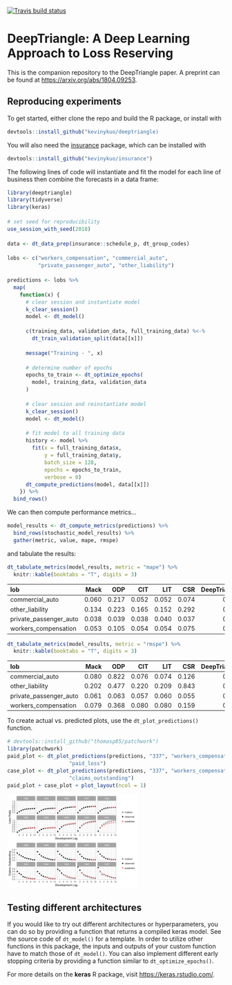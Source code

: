 
<!-- README.md is generated from README.Rmd. Please edit that file -->

[![Travis build
status](https://travis-ci.org/kevinykuo/deeptriangle.svg?branch=master)](https://travis-ci.org/kevinykuo/deeptriangle)

# DeepTriangle: A Deep Learning Approach to Loss Reserving

This is the companion repository to the DeepTriangle paper. A preprint
can be found at <https://arxiv.org/abs/1804.09253>.

## Reproducing experiments

To get started, either clone the repo and build the R package, or
install with

``` r
devtools::install_github("kevinykuo/deeptriangle)
```

You will also need the
[insurance](https://github.com/kevinykuo/insurance) package, which can
be installed with

``` r
devtools::install_github("kevinykuo/insurance")
```

The following lines of code will instantiate and fit the model for each
line of business then combine the forecasts in a data frame:

``` r
library(deeptriangle)
library(tidyverse)
library(keras)

# set seed for reproducibility
use_session_with_seed(2018)

data <- dt_data_prep(insurance::schedule_p, dt_group_codes)

lobs <- c("workers_compensation", "commercial_auto",
          "private_passenger_auto", "other_liability")

predictions <- lobs %>%
  map(
    function(x) {
      # clear session and instantiate model
      k_clear_session()
      model <- dt_model()

      c(training_data, validation_data, full_training_data) %<-%
        dt_train_validation_split(data[[x]])

      message("Training - ", x)

      # determine number of epochs
      epochs_to_train <- dt_optimize_epochs(
        model, training_data, validation_data
      )

      # clear session and reinstantiate model
      k_clear_session()
      model <- dt_model()

      # fit model to all training data
      history <- model %>%
        fit(x = full_training_data$x,
            y = full_training_data$y,
            batch_size = 128,
            epochs = epochs_to_train,
            verbose = 0)
      dt_compute_predictions(model, data[[x]])
    }) %>%
  bind_rows()
```

We can then compute performance metrics…

``` r
model_results <- dt_compute_metrics(predictions) %>%
  bind_rows(stochastic_model_results) %>%
  gather(metric, value, mape, rmspe)
```

and tabulate the results:

``` r
dt_tabulate_metrics(model_results, metric = "mape") %>%
  knitr::kable(booktabs = "T", digits = 3)
```

| lob                      |  Mack |   ODP |   CIT |   LIT |   CSR | DeepTriangle |
| :----------------------- | ----: | ----: | ----: | ----: | ----: | -----------: |
| commercial\_auto         | 0.060 | 0.217 | 0.052 | 0.052 | 0.074 |        0.060 |
| other\_liability         | 0.134 | 0.223 | 0.165 | 0.152 | 0.292 |        0.121 |
| private\_passenger\_auto | 0.038 | 0.039 | 0.038 | 0.040 | 0.037 |        0.026 |
| workers\_compensation    | 0.053 | 0.105 | 0.054 | 0.054 | 0.075 |        0.039 |

``` r
dt_tabulate_metrics(model_results, metric = "rmspe") %>%
  knitr::kable(booktabs = "T", digits = 3)
```

| lob                      |  Mack |   ODP |   CIT |   LIT |   CSR | DeepTriangle |
| :----------------------- | ----: | ----: | ----: | ----: | ----: | -----------: |
| commercial\_auto         | 0.080 | 0.822 | 0.076 | 0.074 | 0.126 |        0.085 |
| other\_liability         | 0.202 | 0.477 | 0.220 | 0.209 | 0.843 |        0.171 |
| private\_passenger\_auto | 0.061 | 0.063 | 0.057 | 0.060 | 0.055 |        0.036 |
| workers\_compensation    | 0.079 | 0.368 | 0.080 | 0.080 | 0.159 |        0.064 |

To create actual vs. predicted plots, use the `dt_plot_predictions()`
function.

``` r
# devtools::install_github("thomasp85/patchwork")
library(patchwork)
paid_plot <- dt_plot_predictions(predictions, "337", "workers_compensation",
                    "paid_loss")
case_plot <- dt_plot_predictions(predictions, "337", "workers_compensation",
                    "claims_outstanding")
paid_plot + case_plot + plot_layout(ncol = 1)
```

<img src="man/figures/README-unnamed-chunk-5-1.png" width="60%" />

## Testing different architectures

If you would like to try out different architectures or hyperparameters,
you can do so by providing a function that returns a compiled keras
model. See the source code of `dt_model()` for a template. In order to
utilize other functions in this package, the inputs and outputs of your
custom function have to match those of `dt_model()`. You can also
implement different early stopping criteria by providing a function
similar to `dt_optimize_epochs()`.

For more details on the **keras** R package, visit
<https://keras.rstudio.com/>.
